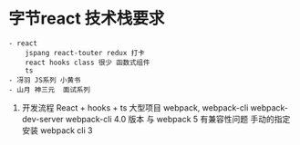 # 字节react 技术栈要求
    - react
        jspang react-touter redux 打卡
        react hooks class 很少 函数式组件
        ts
    - 冴羽 JS系列 小黄书
    - 山月 神三元  面试系列
1. 开发流程 React + hooks + ts 大型项目 
    webpack, webpack-cli webpack-dev-server
    webpack-cli 4.0 版本 与 webpack 5 有兼容性问题
    手动的指定 安装 webpack cli 3
    
